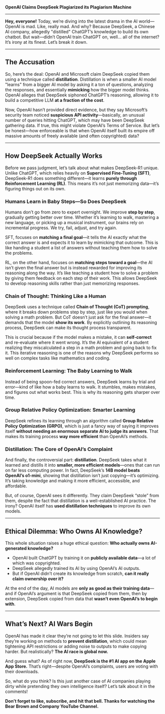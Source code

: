 **OpenAI Claims DeepSeek Plagiarized its Plagiarism Machine**

---

**Hey, everyone!** Today, we’re diving into the latest drama in the AI world—OpenAI is mad. Like, really mad. And why? Because DeepSeek, a Chinese AI company, allegedly "distilled" ChatGPT’s knowledge to build its own chatbot. But wait—didn’t OpenAI train ChatGPT on, well… all of the internet? It’s irony at its finest. Let’s break it down.

---

## **The Accusation**

So, here’s the deal: OpenAI and Microsoft claim DeepSeek copied them using a technique called **distillation**. Distillation is when a smaller AI model "learns" from a bigger AI model by asking it a ton of questions, analyzing the responses, and essentially **mimicking** how the bigger model thinks. OpenAI alleges that DeepSeek siphoned ChatGPT’s reasoning, allowing it to build a competitive LLM **at a fraction of the cost**.

Now, OpenAI hasn’t provided direct evidence, but they say Microsoft’s security team noticed **suspicious API activity**—basically, an unusual number of queries hitting ChatGPT, which may have been DeepSeek gathering data. If true, this might violate OpenAI’s Terms of Service. But let’s be honest—how enforceable is that when OpenAI itself built its empire off massive amounts of freely available (and often copyrighted) data?

---

## **How DeepSeek Actually Works**

Before we pass judgment, let’s talk about what makes DeepSeek-R1 unique. Unlike ChatGPT, which relies heavily on **Supervised Fine-Tuning (SFT)**, DeepSeek-R1 does something different—it learns **purely through Reinforcement Learning (RL)**. This means it’s not just memorizing data—it’s figuring things out on its own.

### **Humans Learn in Baby Steps—So Does DeepSeek**
Humans don’t go from zero to expert overnight. We improve **step by step**, gradually getting better over time. Whether it’s learning to walk, mastering a new language, or picking up a musical instrument, our brains rely on incremental progress. We try, fail, adjust, and try again. 

SFT, focuses on **matching a final goal**—it tells the AI exactly what the correct answer is and expects it to learn by mimicking that outcome. This is like handing a student a list of answers without teaching them how to solve the problems.

RL, on the other hand, focuses on **matching steps toward a goal**—the AI isn’t given the final answer but is instead rewarded for improving its reasoning along the way. It’s like teaching a student how to solve a problem by giving them feedback on each step of their work. This allows DeepSeek to develop reasoning skills rather than just memorizing responses.

### **Chain of Thought: Thinking Like a Human**
DeepSeek uses a technique called **Chain of Thought (CoT) prompting**, where it breaks down problems step by step, just like you would when solving a math problem. But CoT doesn’t just ask for the final answer—it demands that the model **show its work**. By explicitly outlining its reasoning process, DeepSeek can make its thought process transparent. 

This is crucial because if the model makes a mistake, it can **self-correct** and re-evaluate where it went wrong. It’s the AI equivalent of a student realizing they miscalculated a step in a math problem and going back to fix it. This iterative reasoning is one of the reasons why DeepSeek performs so well on complex tasks like mathematics and coding.

### **Reinforcement Learning: The Baby Learning to Walk**
Instead of being spoon-fed correct answers, DeepSeek learns by trial and error—kind of like how a baby learns to walk. It stumbles, makes mistakes, and figures out what works best. This is why its reasoning gets sharper over time.

### **Group Relative Policy Optimization: Smarter Learning**
DeepSeek refines its learning through an algorithm called **Group Relative Policy Optimization (GRPO)**, which is just a fancy way of saying it improves itself **without needing an enormous separate AI to judge its answers**. That makes its training process **way more efficient** than OpenAI’s methods.

### **Distillation: The Core of OpenAI’s Complaint**
And finally, the controversial part: **distillation**. DeepSeek takes what it learned and distills it into **smaller, more efficient models**—ones that can run on far less computing power. In fact, DeepSeek’s **14B model beats OpenAI’s o1-mini**, showing that distillation isn’t just copying—it’s optimizing. It’s taking knowledge and making it more efficient, accessible, and affordable.

But, of course, OpenAI sees it differently. They claim DeepSeek “stole” from them, despite the fact that distillation is a well-established AI practice. The irony? OpenAI itself has **used distillation techniques** to improve its own models.

---

## **Ethical Dilemma: Who Owns AI Knowledge?**

This whole situation raises a huge ethical question: **Who actually owns AI-generated knowledge?**

- OpenAI built ChatGPT by training it on **publicly available data**—a lot of which was copyrighted.
- DeepSeek allegedly trained its AI by using OpenAI’s AI outputs.
- But if OpenAI didn’t create its knowledge from scratch, **can it really claim ownership over it?**

At the end of the day, AI models are **only as good as their training data**—and if OpenAI’s argument is that DeepSeek copied from them, then by extension, DeepSeek copied from data that **wasn’t even OpenAI’s to begin with**.

---

## **What’s Next? AI Wars Begin**

OpenAI has made it clear they’re not going to let this slide. Insiders say they’re working on methods to **prevent distillation**, which could mean tightening API restrictions or adding noise to outputs to make copying harder. But realistically? **The AI race is global now.**

And guess what? As of right now, **DeepSeek is the #1 AI app on the Apple App Store.** That’s right—despite OpenAI’s complaints, users are voting with their downloads.

So, what do you think? Is this just another case of AI companies playing dirty while pretending they own intelligence itself? Let’s talk about it in the comments!

**Don’t forget to like, subscribe, and hit that bell. Thanks for watching the Bear Brown and Company YouTube Channel.**




